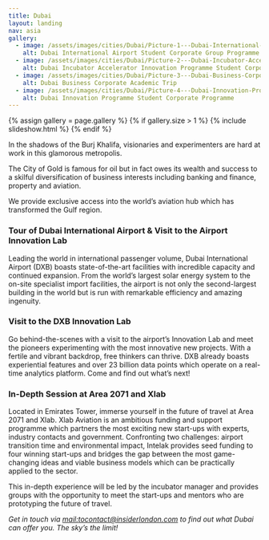 ```yaml
---
title: Dubai
layout: landing
nav: asia
gallery:
  - image: /assets/images/cities/Dubai/Picture-1---Dubai-International-Airport-Student-Corporate-Group-Programme.jpg
    alt: Dubai International Airport Student Corporate Group Programme
  - image: /assets/images/cities/Dubai/Picture-2---Dubai-Incubator-Accelerator-Innovation-Programme-Student-Corporate.jpg
    alt: Dubai Incubator Accelerator Innovation Programme Student Corporate
  - image: /assets/images/cities/Dubai/Picture-3---Dubai-Business-Corporate-Academic-Trip.jpg
    alt: Dubai Business Corporate Academic Trip
  - image: /assets/images/cities/Dubai/Picture-4---Dubai-Innovation-Programme-Student-Corporate-Programme.jpg
    alt: Dubai Innovation Programme Student Corporate Programme
---
```


{% assign gallery = page.gallery %}
{% if gallery.size > 1 %}
  {% include slideshow.html %}
{% endif %}

In the shadows of the Burj Khalifa, visionaries and experimenters are hard at work in this glamorous metropolis.

The City of Gold is famous for oil but in fact owes its wealth and success to a skilful diversification of business interests including banking and finance, property and aviation.

We provide exclusive access into the world’s aviation hub which has transformed the Gulf region.

### Tour of Dubai International Airport & Visit to the Airport Innovation Lab

Leading the world in international passenger volume, Dubai International Airport (DXB) boasts state-of-the-art facilities with incredible capacity and continued expansion. From the world’s largest solar energy system to the on-site specialist import facilities, the airport is not only the second-largest building in the world but is run with remarkable efficiency and amazing ingenuity.

### Visit to the DXB Innovation Lab

Go behind-the-scenes with a visit to the airport’s Innovation Lab and meet the pioneers experimenting with the most innovative new projects. With a fertile and vibrant backdrop, free thinkers can thrive. DXB already boasts experiential features and over 23 billion data points which operate on a real-time analytics platform. Come and find out what’s next!

### In-Depth Session at Area 2071 and Xlab
Located in Emirates Tower, immerse yourself in the future of travel at Area 2071 and Xlab. Xlab Aviation is an ambitious funding and support programme which partners the most exciting new start-ups with experts, industry contacts and government. Confronting two challenges: airport transition time and environmental impact, Intelak provides seed funding to four winning start-ups and bridges the gap between the most game-changing ideas and viable business models which can be practically applied to the sector.

This in-depth experience will be led by the incubator manager and provides groups with the opportunity to meet the start-ups and mentors who are prototyping the future of travel.

*Get in touch via [mail:tocontact@insiderlondon.com](mailto:contact@insiderlondon.com) to find out what Dubai can offer you. The sky’s the limit!*
